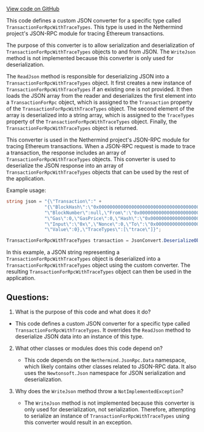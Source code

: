 [View code on GitHub](https://github.com/NethermindEth/nethermind/src/Nethermind/Nethermind.JsonRpc/Modules/Trace/TransactionForRpcWithTraceTypesConverter.cs)

This code defines a custom JSON converter for a specific type called `TransactionForRpcWithTraceTypes`. This type is used in the Nethermind project's JSON-RPC module for tracing Ethereum transactions. 

The purpose of this converter is to allow serialization and deserialization of `TransactionForRpcWithTraceTypes` objects to and from JSON. The `WriteJson` method is not implemented because this converter is only used for deserialization. 

The `ReadJson` method is responsible for deserializing JSON into a `TransactionForRpcWithTraceTypes` object. It first creates a new instance of `TransactionForRpcWithTraceTypes` if an existing one is not provided. It then loads the JSON array from the reader and deserializes the first element into a `TransactionForRpc` object, which is assigned to the `Transaction` property of the `TransactionForRpcWithTraceTypes` object. The second element of the array is deserialized into a string array, which is assigned to the `TraceTypes` property of the `TransactionForRpcWithTraceTypes` object. Finally, the `TransactionForRpcWithTraceTypes` object is returned.

This converter is used in the Nethermind project's JSON-RPC module for tracing Ethereum transactions. When a JSON-RPC request is made to trace a transaction, the response includes an array of `TransactionForRpcWithTraceTypes` objects. This converter is used to deserialize the JSON response into an array of `TransactionForRpcWithTraceTypes` objects that can be used by the rest of the application.

Example usage:

```csharp
string json = "{\"Transaction\":" +
              "{\"BlockHash\":\"0x0000000000000000000000000000000000000000000000000000000000000000\"," +
              "\"BlockNumber\":null,\"From\":\"0x0000000000000000000000000000000000000000\"," +
              "\"Gas\":0,\"GasPrice\":0,\"Hash\":\"0x0000000000000000000000000000000000000000000000000000000000000000\"," +
              "\"Input\":\"0x\",\"Nonce\":0,\"To\":\"0x0000000000000000000000000000000000000000\",\"TransactionIndex\":0," +
              "\"Value\":0},\"TraceTypes\":[\"trace\"]}";

TransactionForRpcWithTraceTypes transaction = JsonConvert.DeserializeObject<TransactionForRpcWithTraceTypes>(json, new TransactionForRpcWithTraceTypesConverter());
``` 

In this example, a JSON string representing a `TransactionForRpcWithTraceTypes` object is deserialized into a `TransactionForRpcWithTraceTypes` object using the custom converter. The resulting `TransactionForRpcWithTraceTypes` object can then be used in the application.
## Questions: 
 1. What is the purpose of this code and what does it do?
   - This code defines a custom JSON converter for a specific type called `TransactionForRpcWithTraceTypes`. It overrides the `ReadJson` method to deserialize JSON data into an instance of this type.

2. What other classes or modules does this code depend on?
   - This code depends on the `Nethermind.JsonRpc.Data` namespace, which likely contains other classes related to JSON-RPC data. It also uses the `Newtonsoft.Json` namespace for JSON serialization and deserialization.

3. Why does the `WriteJson` method throw a `NotImplementedException`?
   - The `WriteJson` method is not implemented because this converter is only used for deserialization, not serialization. Therefore, attempting to serialize an instance of `TransactionForRpcWithTraceTypes` using this converter would result in an exception.